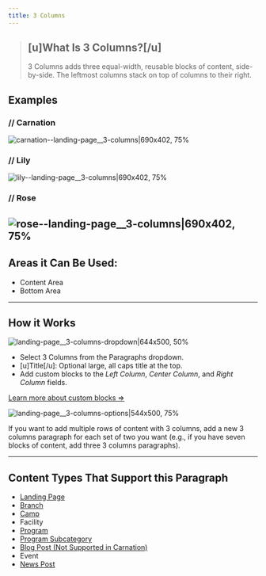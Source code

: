 ```yaml
---
title: 3 Columns
---
```


> ## [u]What Is 3 Columns?[/u]
>3 Columns adds three equal-width, reusable blocks of content, side-by-side. The leftmost columns stack on top of columns to their right.

## Examples

### // Carnation
![carnation--landing-page__3-columns|690x402, 75%](upload://np6mLmb2jkFwsL3ow2XXYZdQU6g.png)
### // Lily
![lily--landing-page__3-columns|690x402, 75%](upload://w3bMgpC2xgUyaHHrWstb1mSMHlX.png)
### // Rose
![rose--landing-page__3-columns|690x402, 75%](upload://dkhSffVh4lP43JQTGi0TGoObYAW.png)
---

## Areas it Can Be Used:

* Content Area
* Bottom Area

---

## How it Works
![landing-page__3-columns-dropdown|644x500, 50%](upload://9af9E5y5FrDdJ97QTY97bFQKSNy.png)


* Select 3 Columns from the Paragraphs dropdown.
* [u]Title[/u]: Optional large, all caps title at the top.
* Add custom blocks to the *Left Column*, *Center Column*, and *Right Column* fields.

[Learn more about custom blocks ⇒](https://community.openymca.org/t/blocks-website-structure-open-y-user-docs/733)


![landing-page__3-columns-options|544x500, 75%](upload://qM1IaFTQvMqc1MD11pO4ZhJQT3q.png)

If you want to add multiple rows of content with 3 columns, add a new 3 columns paragraph for each set of two you want (e.g., if you have seven blocks of content, add three 3 columns paragraphs).

---

## Content Types That Support this Paragraph

* [Landing Page](https://community.openymca.org/t/landing-page-content-types-open-y-user-docs/667)
* [Branch](https://community.openymca.org/t/branch-content-types-open-y-user-docs/685)
* [Camp](https://community.openymca.org/t/camp-content-types-user-docs/690)
* Facility
* [Program](https://community.openymca.org/t/program-content-types-open-y-user-docs/691)
* [Program Subcategory](https://community.openymca.org/t/landing-page-content-types-open-y-user-docs/667)
* [Blog Post (Not Supported in Carnation)](https://community.openymca.org/t/blog-post-content-types-open-y-user-docs/693)
* Event
* [News Post](https://community.openymca.org/t/news-post-content-types-open-y-user-docs/694)